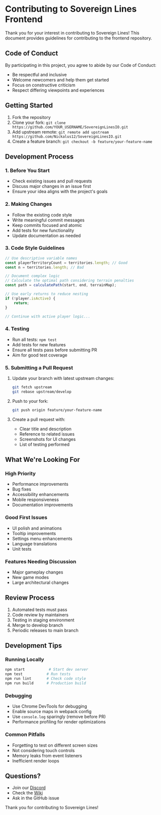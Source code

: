 # Contributing to Sovereign Lines Frontend

Thank you for your interest in contributing to Sovereign Lines! This document provides guidelines for contributing to the frontend repository.

## Code of Conduct

By participating in this project, you agree to abide by our Code of Conduct:
- Be respectful and inclusive
- Welcome newcomers and help them get started
- Focus on constructive criticism
- Respect differing viewpoints and experiences

## Getting Started

1. Fork the repository
2. Clone your fork: `git clone https://github.com/YOUR_USERNAME/SovereignLinesIO.git`
3. Add upstream remote: `git remote add upstream https://github.com/Nickalus12/SovereignLinesIO.git`
4. Create a feature branch: `git checkout -b feature/your-feature-name`

## Development Process

### 1. Before You Start

- Check existing issues and pull requests
- Discuss major changes in an issue first
- Ensure your idea aligns with the project's goals

### 2. Making Changes

- Follow the existing code style
- Write meaningful commit messages
- Keep commits focused and atomic
- Add tests for new functionality
- Update documentation as needed

### 3. Code Style Guidelines

```javascript
// Use descriptive variable names
const playerTerritoryCount = territories.length; // Good
const n = territories.length; // Bad

// Document complex logic
// Calculate the optimal path considering terrain penalties
const path = calculatePath(start, end, terrainMap);

// Use early returns to reduce nesting
if (!player.isActive) {
    return;
}

// Continue with active player logic...
```

### 4. Testing

- Run all tests: `npm test`
- Add tests for new features
- Ensure all tests pass before submitting PR
- Aim for good test coverage

### 5. Submitting a Pull Request

1. Update your branch with latest upstream changes:
   ```bash
   git fetch upstream
   git rebase upstream/develop
   ```

2. Push to your fork:
   ```bash
   git push origin feature/your-feature-name
   ```

3. Create a pull request with:
   - Clear title and description
   - Reference to related issues
   - Screenshots for UI changes
   - List of testing performed

## What We're Looking For

### High Priority
- Performance improvements
- Bug fixes
- Accessibility enhancements
- Mobile responsiveness
- Documentation improvements

### Good First Issues
- UI polish and animations
- Tooltip improvements
- Settings menu enhancements
- Language translations
- Unit tests

### Features Needing Discussion
- Major gameplay changes
- New game modes
- Large architectural changes

## Review Process

1. Automated tests must pass
2. Code review by maintainers
3. Testing in staging environment
4. Merge to develop branch
5. Periodic releases to main branch

## Development Tips

### Running Locally
```bash
npm start           # Start dev server
npm test           # Run tests
npm run lint       # Check code style
npm run build      # Production build
```

### Debugging
- Use Chrome DevTools for debugging
- Enable source maps in webpack config
- Use `console.log` sparingly (remove before PR)
- Performance profiling for render optimizations

### Common Pitfalls
- Forgetting to test on different screen sizes
- Not considering touch controls
- Memory leaks from event listeners
- Inefficient render loops

## Questions?

- Join our [Discord](https://discord.gg/sovereign-lines)
- Check the [Wiki](https://wiki.sovereignlines.io)
- Ask in the GitHub issue

Thank you for contributing to Sovereign Lines!